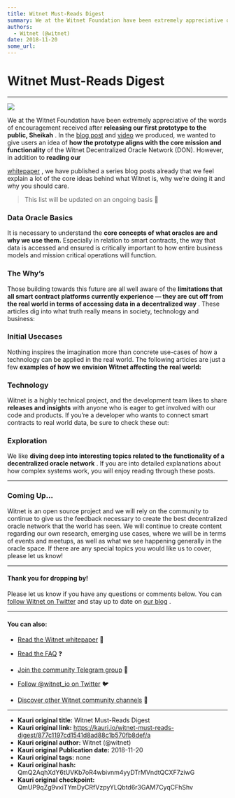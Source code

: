 ```yaml
---
title: Witnet Must-Reads Digest
summary: We at the Witnet Foundation have been extremely appreciative of the words of encouragement received after releasing our first prototype to the public, Sheikah . In the blog post and video we produced, we wanted to give users an idea of how the prototype aligns with the core mission and functionality of the Witnet Decentralized Oracle Network (DON). However, in addition to reading our whitepaper , we have published a series blog posts already that we feel explain a lot of the core ideas behind wh
authors:
  - Witnet (@witnet)
date: 2018-11-20
some_url: 
---
```


# Witnet Must-Reads Digest



----


![](https://cdn-images-1.medium.com/max/2000/1*TbDNgslm2LBtkIpFC85f_w.png)

We at the Witnet Foundation have been extremely appreciative of the words of encouragement received after 
**releasing our first prototype to the public, Sheikah**
 . In the 
[blog post](https://medium.com/witnet/welcome-to-sheikah-5b658d4815c8)
 and 
[video](https://www.youtube.com/watch?v=ZBYjc4SaDzw&t=5s)
 we produced, we wanted to give users an idea of 
**how the prototype aligns with the core mission and functionality**
 of the Witnet Decentralized Oracle Network (DON).
However, in addition to 
**reading our**
  
[whitepaper](https://witnet.io/static/witnet-whitepaper.pdf)
 , we have published a series blog posts already that we feel explain a lot of the core ideas behind what Witnet is, why we’re doing it and why you should care.
> This list will be updated on an ongoing basis 📆


### Data Oracle Basics
It is necessary to understand the 
**core concepts of what oracles are and why we use them.**
 Especially in relation to smart contracts, the way that data is accessed and ensured is critically important to how entire business models and mission critical operations will function.

### The Why’s
Those building towards this future are all well aware of the 
**limitations that all smart contract platforms currently experience — they are cut off from the real world in terms of accessing data in a decentralized way**
 .
These articles dig into what truth really means in society, technology and business:

### Initial Usecases
Nothing inspires the imagination more than concrete use-cases of how a technology can be applied in the real world. The following articles are just a few 
**examples of how we envision Witnet affecting the real world:**
 

### Technology
Witnet is a highly technical project, and the development team likes to share 
**releases and insights**
 with anyone who is eager to get involved with our code and products. If you’re a developer who wants to connect smart contracts to real world data, be sure to check these out:

### Exploration
We like 
**diving deep into interesting topics related to the functionality of a decentralized oracle network**
 . If you are into detailed explanations about how complex systems work, you will enjoy reading through these posts.

----


### Coming Up…
Witnet is an open source project and we will rely on the community to continue to give us the feedback necessary to create the best decentralized oracle network that the world has seen.
We will continue to create content regarding our own research, emerging use cases, where we will be in terms of events and meetups, as well as what we see happening generally in the oracle space. If there are any special topics you would like us to cover, please let us know!

----


#### Thank you for dropping by!
Please let us know if you have any questions or comments below. You can 
[follow Witnet on Twitter](http://twitter.com/witnet_io)
 and stay up to date on 
[our blog](http://medium.com/witnet)
 .

----


#### You can also:



 *  [Read the Witnet whitepaper](https://witnet.io/static/witnet-whitepaper.pdf) 📃

 *  [Read the FAQ](https://witnet.io/#/faq) ❓

 *  [Join the community Telegram group](https://t.me/witnetio) 💬

 *  [Follow @witnet_io on Twitter](https://twitter.com/witnet_io) 🐦

 *  [Discover other Witnet community channels](https://witnet.io/#/contact) 👥



---

- **Kauri original title:** Witnet Must-Reads Digest
- **Kauri original link:** https://kauri.io/witnet-must-reads-digest/877c1197cd1541d8ad88c1b570fb8def/a
- **Kauri original author:** Witnet (@witnet)
- **Kauri original Publication date:** 2018-11-20
- **Kauri original tags:** none
- **Kauri original hash:** QmQ2AqhXdY6tUVKb7oR4wbivnm4yyDTrMVndtQCXF7ziwG
- **Kauri original checkpoint:** QmUP9qZg9vxiTYmDyCRfVzpyYLQbtd6r3GAM7CyqCFhShv



